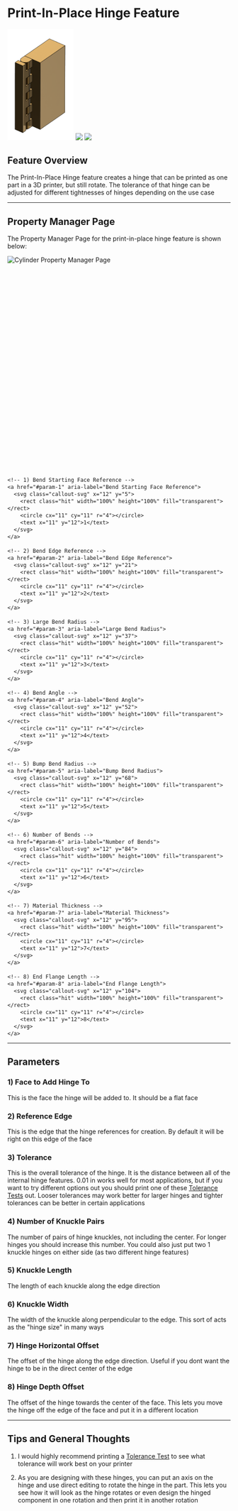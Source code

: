# Print-In-Place Hinge Feature

<p align="left">
  <img src="./demo-images/hinge1.png" width="150">
  <img src="https://tamu-edu.github.io/rad_lab_rad_cad_documentation/demo-images/hinge2.png" width="175">
  <img src="https://tamu-edu.github.io/rad_lab_rad_cad_documentation/demo-images/hinge3.png" width="300">
</p>


## Feature Overview

The Print-In-Place Hinge feature creates a hinge that can be printed as one part in a 3D printer, but still rotate. The tolerance of that hinge can be adjusted for different tightnesses of hinges depending on the use case

---

## Property Manager Page

The Property Manager Page for the print-in-place hinge feature is shown below:

<div class="image-annot"
     style="--image-max-width: 225px;
            --overlay-width: 500px;
            --callout-size: 22px;
            --callout-stroke: 2px;
            --callout-font-size: 6px;
            --callout-stroke-color: red;
            --callout-text-color: red;
            --callout-stroke-hover: blue;
            --callout-text-hover: blue;">
  <img src="https://tamu-edu.github.io/rad_lab_rad_cad_documentation/images/hinge-pmp.png" alt="Cylinder Property Manager Page">

  <!-- Scalable overlay aligned to the image -->
  <svg viewBox="0 0 120 110" preserveAspectRatio="xMidYMid meet" aria-hidden="true">

    <!-- 1) Bend Starting Face Reference -->
    <a href="#param-1" aria-label="Bend Starting Face Reference">
      <svg class="callout-svg" x="12" y="5">
        <rect class="hit" width="100%" height="100%" fill="transparent"></rect>
        <circle cx="11" cy="11" r="4"></circle>
        <text x="11" y="12">1</text>
      </svg>
    </a>

    <!-- 2) Bend Edge Reference -->
    <a href="#param-2" aria-label="Bend Edge Reference">
      <svg class="callout-svg" x="12" y="21">
        <rect class="hit" width="100%" height="100%" fill="transparent"></rect>
        <circle cx="11" cy="11" r="4"></circle>
        <text x="11" y="12">2</text>
      </svg>
    </a>

    <!-- 3) Large Bend Radius -->
    <a href="#param-3" aria-label="Large Bend Radius">
      <svg class="callout-svg" x="12" y="37">
        <rect class="hit" width="100%" height="100%" fill="transparent"></rect>
        <circle cx="11" cy="11" r="4"></circle>
        <text x="11" y="12">3</text>
      </svg>
    </a>

    <!-- 4) Bend Angle -->
    <a href="#param-4" aria-label="Bend Angle">
      <svg class="callout-svg" x="12" y="52">
        <rect class="hit" width="100%" height="100%" fill="transparent"></rect>
        <circle cx="11" cy="11" r="4"></circle>
        <text x="11" y="12">4</text>
      </svg>
    </a>

    <!-- 5) Bump Bend Radius -->
    <a href="#param-5" aria-label="Bump Bend Radius">
      <svg class="callout-svg" x="12" y="68">
        <rect class="hit" width="100%" height="100%" fill="transparent"></rect>
        <circle cx="11" cy="11" r="4"></circle>
        <text x="11" y="12">5</text>
      </svg>
    </a>

    <!-- 6) Number of Bends -->
    <a href="#param-6" aria-label="Number of Bends">
      <svg class="callout-svg" x="12" y="84">
        <rect class="hit" width="100%" height="100%" fill="transparent"></rect>
        <circle cx="11" cy="11" r="4"></circle>
        <text x="11" y="12">6</text>
      </svg>
    </a>

    <!-- 7) Material Thickness -->
    <a href="#param-7" aria-label="Material Thickness">
      <svg class="callout-svg" x="12" y="95">
        <rect class="hit" width="100%" height="100%" fill="transparent"></rect>
        <circle cx="11" cy="11" r="4"></circle>
        <text x="11" y="12">7</text>
      </svg>
    </a>

    <!-- 8) End Flange Length -->
    <a href="#param-8" aria-label="End Flange Length">
      <svg class="callout-svg" x="12" y="104">
        <rect class="hit" width="100%" height="100%" fill="transparent"></rect>
        <circle cx="11" cy="11" r="4"></circle>
        <text x="11" y="12">8</text>
      </svg>
    </a>

  </svg>
</div>

---

## Parameters

### <a id="param-1"></a>1) Face to Add Hinge To

This is the face the hinge will be added to. It should be a flat face

### <a id="param-2"></a>2) Reference Edge

This is the edge that the hinge references for creation. By default it will be right on this edge of the face

### <a id="param-3"></a>3) Tolerance

This is the overall tolerance of the hinge. It is the distance between all of the internal hinge features. 0.01 in works well for most applications, but if you want to try different options out you should print one of these [Tolerance Tests](https://www.printables.com/model/815843-print-in-place-tolerance-test) out. Looser tolerances may work better for larger hinges and tighter tolerances can be better in certain applications

### <a id="param-4"></a>4) Number of Knuckle Pairs

The number of pairs of hinge knuckles, not including the center. For longer hinges you should increase this number. You could also just put two 1 knuckle hinges on either side (as two different hinge features)

### <a id="param-5"></a>5) Knuckle Length

The length of each knuckle along the edge direction

### <a id="param-6"></a>6) Knuckle Width

The width of the knuckle along perpendicular to the edge. This sort of acts as the "hinge size" in many ways

### <a id="param-7"></a>7) Hinge Horizontal Offset

The offset of the hinge along the edge direction. Useful if you dont want the hinge to be in the direct center of the edge

### <a id="param-8"></a>8) Hinge Depth Offset

The offset of the hinge towards the center of the face. This lets you move the hinge off the edge of the face and put it in a different location

---

## Tips and General Thoughts

1. I would highly recommend printing a [Tolerance Test](https://www.printables.com/model/815843-print-in-place-tolerance-test) to see what tolerance will work best on your printer

2. As you are designing with these hinges, you can put an axis on the hinge and use direct editing to rotate the hinge in the part. This lets you see how it will look as the hinge rotates or even design the hinged component in one rotation and then print it in another rotation